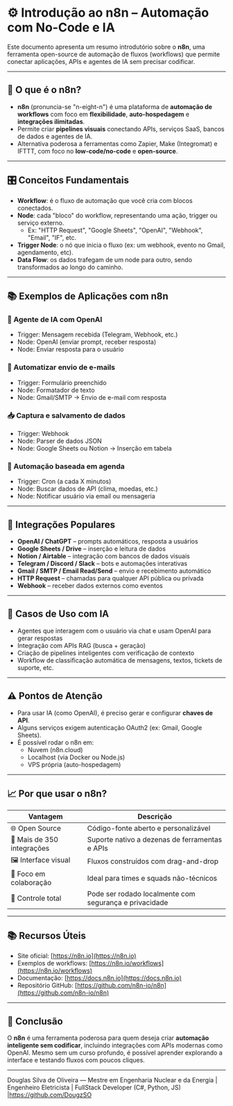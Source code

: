 # ⚙️ Introdução ao n8n – Automação com No-Code e IA

Este documento apresenta um resumo introdutório sobre o **n8n**, uma ferramenta open-source de automação de fluxos (workflows) que permite conectar aplicações, APIs e agentes de IA sem precisar codificar.

---

## 🚀 O que é o n8n?

- **n8n** (pronuncia-se "n-eight-n") é uma plataforma de **automação de workflows** com foco em **flexibilidade**, **auto-hospedagem** e **integrações ilimitadas**.
- Permite criar **pipelines visuais** conectando APIs, serviços SaaS, bancos de dados e agentes de IA.
- Alternativa poderosa a ferramentas como Zapier, Make (Integromat) e IFTTT, com foco no **low-code/no-code** e **open-source**.

---

## 🎛️ Conceitos Fundamentais

- **Workflow**: é o fluxo de automação que você cria com blocos conectados.
- **Node**: cada "bloco" do workflow, representando uma ação, trigger ou serviço externo.
  - Ex: "HTTP Request", "Google Sheets", "OpenAI", "Webhook", "Email", "IF", etc.
- **Trigger Node**: o nó que inicia o fluxo (ex: um webhook, evento no Gmail, agendamento, etc).
- **Data Flow**: os dados trafegam de um node para outro, sendo transformados ao longo do caminho.

---

## 📚 Exemplos de Aplicações com n8n

### 💬 Agente de IA com OpenAI
- Trigger: Mensagem recebida (Telegram, Webhook, etc.)
- Node: OpenAI (enviar prompt, receber resposta)
- Node: Enviar resposta para o usuário

### 📩 Automatizar envio de e-mails
- Trigger: Formulário preenchido
- Node: Formatador de texto
- Node: Gmail/SMTP → Envio de e-mail com resposta

### 📥 Captura e salvamento de dados
- Trigger: Webhook
- Node: Parser de dados JSON
- Node: Google Sheets ou Notion → Inserção em tabela

### 📆 Automação baseada em agenda
- Trigger: Cron (a cada X minutos)
- Node: Buscar dados de API (clima, moedas, etc.)
- Node: Notificar usuário via email ou mensageria

---

## 🔌 Integrações Populares

- **OpenAI / ChatGPT** – prompts automáticos, resposta a usuários
- **Google Sheets / Drive** – inserção e leitura de dados
- **Notion / Airtable** – integração com bancos de dados visuais
- **Telegram / Discord / Slack** – bots e automações interativas
- **Gmail / SMTP / Email Read/Send** – envio e recebimento automático
- **HTTP Request** – chamadas para qualquer API pública ou privada
- **Webhook** – receber dados externos como eventos

---

## 🤖 Casos de Uso com IA

- Agentes que interagem com o usuário via chat e usam OpenAI para gerar respostas
- Integração com APIs RAG (busca + geração)
- Criação de pipelines inteligentes com verificação de contexto
- Workflow de classificação automática de mensagens, textos, tickets de suporte, etc.

---

## ⚠️ Pontos de Atenção

- Para usar IA (como OpenAI), é preciso gerar e configurar **chaves de API**.
- Alguns serviços exigem autenticação OAuth2 (ex: Gmail, Google Sheets).
- É possível rodar o n8n em:
  - Nuvem (n8n.cloud)
  - Localhost (via Docker ou Node.js)
  - VPS própria (auto-hospedagem)

---

## 📈 Por que usar o n8n?

| Vantagem                    | Descrição                                               |
|-----------------------------|-----------------------------------------------------------|
| 🌐 Open Source              | Código-fonte aberto e personalizável                      |
| 🧩 Mais de 350 integrações  | Suporte nativo a dezenas de ferramentas e APIs            |
| 🖼️ Interface visual         | Fluxos construídos com drag-and-drop                      |
| 🤝 Foco em colaboração      | Ideal para times e squads não-técnicos                    |
| 🔐 Controle total           | Pode ser rodado localmente com segurança e privacidade    |

---

## 📚 Recursos Úteis

- Site oficial: [https://n8n.io](https://n8n.io)
- Exemplos de workflows: [https://n8n.io/workflows](https://n8n.io/workflows)
- Documentação: [https://docs.n8n.io](https://docs.n8n.io)
- Repositório GitHub: [https://github.com/n8n-io/n8n](https://github.com/n8n-io/n8n)

---

## 📌 Conclusão

O **n8n** é uma ferramenta poderosa para quem deseja criar **automação inteligente sem codificar**, incluindo integrações com APIs modernas como OpenAI. Mesmo sem um curso profundo, é possível aprender explorando a interface e testando fluxos com poucos cliques.

---

Douglas Silva de Oliveira — Mestre em Engenharia Nuclear e da Energia | Engenheiro Eletricista | FullStack Developer (C#, Python, JS) |https://github.com/DougzSO
